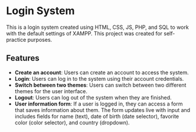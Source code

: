 # Login System

This is a login system created using HTML, CSS, JS, PHP, and SQL to work with the default settings of XAMPP. This project was created for self-practice purposes.

## Features
- **Create an account**: Users can create an account to access the system.
- **Login**: Users can log in to the system using their account credentials.
- **Switch between two themes**: Users can switch between two different themes for the user interface.
- **Logout**: Users can log out of the system when they are finished.
- **User information form**: If a user is logged in, they can access a form that saves information about them. The form updates live with input and includes fields for name (text), date of birth (date selector), favorite color (color selector), and country (dropdown).